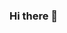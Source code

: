 ### Hi there 👋

<!--
**AmokDEV/AmokDev** is a ✨ _special_ ✨ repository because its `README.md` (this file) appears on your GitHub profile.

Here are some ideas to get you started:

- 🔭 I’m currently working on sam
- 🌱 I’m currently learning sam
- 👯 I’m looking to collaborate on sam
- 🤔 I’m looking for help with sam
- 💬 Ask me about sam
- 📫 How to reach me: sam
- 😄 Pronouns: sam
- ⚡ Fun fact: sam
-->
